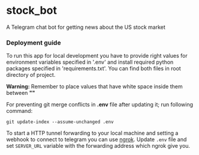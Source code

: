 # stock_bot
A Telegram chat bot for getting news about the US stock market

### Deployment guide
To run this app for local development you have to provide right values for environment variables specified in '.env'
and install required python packages specified in 'requirements.txt'. You can find both files in root directory of project.

**Warning:** Remember to place values that have white space inside them between **""**

For preventing git merge conflicts in **.env** file after updating it; run following command:

```shell
git update-index --assume-unchanged .env
```
To start a HTTP tunnel forwarding to your local machine and setting a webhook to connect to telegram 
you can use [ngrok](https://ngrok.com/). Update `.env` file and set `SERVER_URL` variable with the forwarding address which ngrok give you.